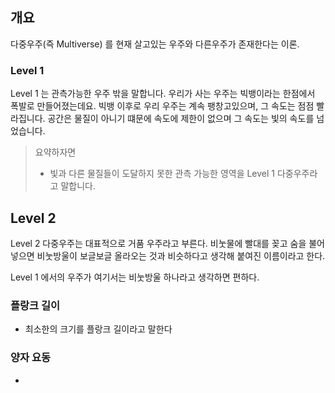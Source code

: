 ## 개요
다중우주(즉 Multiverse) 를 현재 살고있는 우주와 다른우주가 존재한다는 이론.

### Level 1
Level 1 는 관측가능한 우주 밖을 말합니다.
우리가 사는 우주는 빅뱅이라는 한점에서 폭발로 만들어졌는데요. 빅뱅 이후로 우리 우주는 계속 팽창고있으며, 그 속도는 점점 빨라집니다. 공간은 물질이 아니기 떄문에 속도에 제한이 없으며 그 속도는 빛의 속도를 넘었습니다.

> 요약하자면
> - 빛과 다른 물질들이 도달하지 못한 관측 가능한 영역을 Level 1 다중우주라고 말합니다.


## Level 2
Level 2 다중우주는 대표적으로 거품 우주라고 부른다. 비눗물에 빨대를 꽂고 숨을 불어넣으면 비눗방울이 보글보글 올라오는 것과 비슷하다고 생각해 붙여진 이름이라고 한다.

Level 1 에서의 우주가 여기서는 비눗방울 하나라고 생각하면 편하다.

### 플랑크 길이
- 최소한의 크기를 플랑크 길이라고 말한다
### 양자 요동
- 





